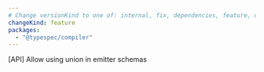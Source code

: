 ```yaml
---
# Change versionKind to one of: internal, fix, dependencies, feature, deprecation, breaking
changeKind: feature
packages:
  - "@typespec/compiler"
---
```


[API] Allow using union in emitter schemas
